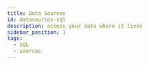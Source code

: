 ```yaml
---
title: Data Sources
id: datasources-sql
description: access your data where it lives
sidebar_position: 1
tags:
  - SQL
  - sources
---
```

